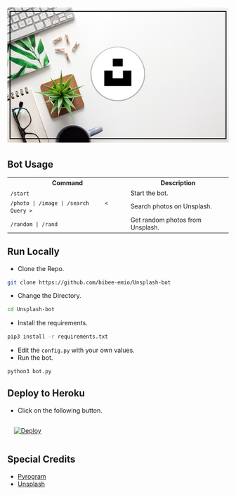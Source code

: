 <h1>
<p align=center>
<img src="./unsplash-welcome.jpg">
</p>
</h1>

<h2><b> Bot Usage</b> </h2>

<table>
    <tr>
        <th>Command</th>
        <th>Description</th>
    </tr>
    </tr>
        <td><code>/start</code></td>
        <td>Start the bot.</td>
    </tr>
    <tr>
        <td><code>/photo | /image | /search     < Query ></code></td>
        <td>Search photos on Unsplash.</td>
    </tr>
    <tr>
        <td><code>/random | /rand </code></td>
        <td>Get random photos from Unsplash. </td>
    </tr>
</table>

<h2><b>Run Locally</b></h2>

* Clone the Repo.
```sh
git clone https://github.com/bibee-emio/Unsplash-bot
```
* Change the Directory.
```sh
cd Unsplash-bot
```
* Install the requirements.
```sh
pip3 install -r requirements.txt
```
* Edit the `config.py` with your own values.
* Run the bot.
```sh
python3 bot.py
```

<h2><b>Deploy to Heroku</b></h2>

* Click on the following button.

<a href="https://heroku.com/deploy?template=https://github.com/bibee-emio/Unsplash-bot">
  <img src="https://www.herokucdn.com/deploy/button.svg" alt="Deploy"
  style="padding:15px">
</a>

<h2><b>Special Credits</b></h2>

- [Pyrogram](https://github.com/pyrogram/pyrogram)
- [Unsplash](https://unsplash.com/)
